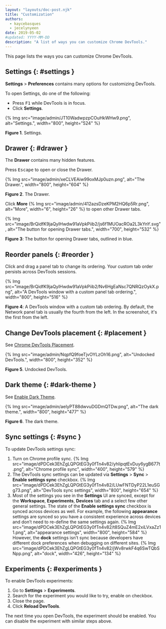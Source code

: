 ```yaml
---
layout: "layouts/doc-post.njk"
title: "Customization"
authors:
  - kaycebasques
  - jecelynyeen
date: 2019-05-02
#updated: YYYY-MM-DD
description: "A list of ways you can customize Chrome DevTools."
---
```


This page lists the ways you can customize Chrome DevTools.

## Settings {: #settings }

**Settings** > **Preferences** contains many options for customizing DevTools.

To open Settings, do one of the following:

- Press <kbd>F1</kbd> while DevTools is in focus.
- Click **Settings**.

{% Img src="image/admin/JT10WadwpzpCOuHkWHw9.png", alt="Settings.", width="800", height="524" %}

**Figure 1**. Settings.

## Drawer {: #drawer }

The **Drawer** contains many hidden features.

Press <kbd>Escape</kbd> to open or close the Drawer.

{% Img src="image/admin/xeCLVEAiw99oxMJp0uzn.png", alt="The Drawer.", width="800", height="604" %}

**Figure 2**. The Drawer.

Click **More** {% Img src="image/admin/412azsDzeKPM2HQ6p5Rr.png", alt="More", width="6", height="26" %} to open other Drawer
tabs.

{% Img src="image/BrQidfK9jaQyIHwdw91aVpkPiib2/js6f1MUOacROa2L3kYnY.svg", alt="The button for opening Drawer tabs.", width="700", height="532" %}

**Figure 3**: The button for opening Drawer tabs, outlined in blue.

## Reorder panels {: #reorder }

Click and drag a panel tab to change its ordering. Your custom tab order persists across DevTools
sessions.

{% Img src="image/BrQidfK9jaQyIHwdw91aVpkPiib2/Nv6HgEaNsc7QNRQzOykX.png", alt="A DevTools window with a custom panel tab ordering.", width="800", height="516" %}

**Figure 4**: A DevTools window with a custom tab ordering. By default, the Network panel tab is
usually the fourth from the left. In the screenshot, it's the first from the left.

## Change DevTools placement {: #placement }

See [Chrome DevTools Placement][1].

{% Img src="image/admin/NqpfQ9foeTjvOYLzOh16.png", alt="Undocked DevTools.", width="800", height="352" %}

**Figure 5**. Undocked DevTools.

## Dark theme {: #dark-theme }

See [Enable Dark Theme][2].

{% Img src="image/admin/aeIyPT88dwvuDGDmQTDw.png", alt="The dark theme.", width="800", height="477" %}

**Figure 6**. The dark theme.

## Sync settings {: #sync }

To update DevTools settings sync:

1. Turn on Chrome profile sync.
    {% Img src="image/dPDCek3EhZgLQPGtEG3y0fTn4v82/yhIipqtEvDuy6ygB677t.png", alt="Chrome profile sync", width="400", height="579" %}
2. The DevTools sync settings can be updated via **Settings** > **Sync** > **Enable settings sync** checkbox.
    {% Img src="image/dPDCek3EhZgLQPGtEG3y0fTn4v82/LUwFNTDyP22L1euSGg73.png", alt="DevTools sync settings", width="800", height="654" %}
3. Most of the settings you see in the **Settings** UI are synced, except for the **Workspace**, **Experiments**, **Devices** tab and a select few other general settings. The state of the **Enable settings sync** checkbox is synced across devices as well.
  For example, the following **appearance** settings are synced so you have a consistent experience across devices and don’t need to re-define the same settings again.
    {% Img src="image/dPDCek3EhZgLQPGtEG3y0fTn4v82/t8SQuZ4mE2xiLVxaZz11.png", alt="appearance settings", width="800", height="584" %}
  However, the **dock** settings isn’t sync because developers have different dock preferences when debugging on different sites.
    {% Img src="image/dPDCek3EhZgLQPGtEG3y0fTn4v82/jWv8rwkF4q6SwTQbSNpp.png", alt="dock", width="426", height="134" %}


## Experiments {: #experiments }

To enable DevTools experiments:

1.  Go to **Settings** > **Experiments**.
2.  Search for the experiment you would like to try, enable on checkbox.
3.  Close the page.
4.  Click **Reload DevTools**.

The next time you open DevTools, the experiment should be enabled. You can disable the experiment with similar steps above.

[1]: /docs/devtools/customize/placement
[2]: /docs/devtools/customize/dark-theme
